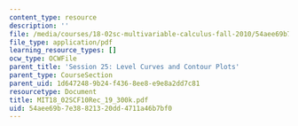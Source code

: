 ```yaml
---
content_type: resource
description: ''
file: /media/courses/18-02sc-multivariable-calculus-fall-2010/54aee69b7e38821320dd4711a46b7bf0_MIT18_02SCF10Rec_19_300k.pdf
file_type: application/pdf
learning_resource_types: []
ocw_type: OCWFile
parent_title: 'Session 25: Level Curves and Contour Plots'
parent_type: CourseSection
parent_uid: 1d647248-9b24-f436-8ee8-e9e8a2dd7c81
resourcetype: Document
title: MIT18_02SCF10Rec_19_300k.pdf
uid: 54aee69b-7e38-8213-20dd-4711a46b7bf0
---
```

